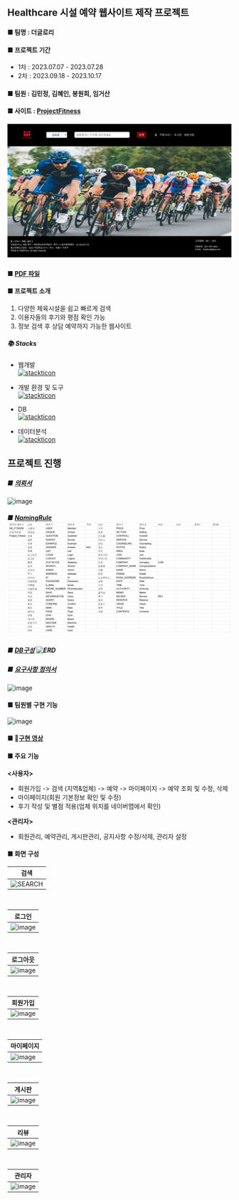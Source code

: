 ## Healthcare 시설 예약 웹사이트 제작 프로젝트
#### ■ 팀명 : 더글로리
#### ■ 프로젝트 기간
 - 1차 : 2023.07.07 - 2023.07.28
 - 2차 : 2023.09.18 - 2023.10.17
#### ■ 팀원 : 김민정, 김혜인, 봉원희, 임거산
#### ■ 사이트 : [ProjectFitness](https://project-fitness-ddxja.run.goorm.site/)
##### ![main](src/main/resources/static/Image/README/newhome.png)
#### ■ [PDF 파일](https://drive.google.com/file/d/1iDlmDffGZ9_zB26ea_TzM0E7Ui-_Rrv2/view?usp=sharing)
#### ■ 프로젝트 소개
   1. 다양한 체육시설을 쉽고 빠르게 검색
   2. 이용자들의 후기와 평점 확인 가능
   3. 정보 검색 후 상담 예약까지 가능한 웹사이트
##### 📚 Stacks
* 웹개발<br>
  [![stackticon](https://firebasestorage.googleapis.com/v0/b/stackticon-81399.appspot.com/o/images%2F1699608738170?alt=media&token=cefa9134-fc42-47f8-9232-50b47de8cdbd)](https://github.com/msdio/stackticon)

* 개발 환경 및 도구<br>
  [![stackticon](https://firebasestorage.googleapis.com/v0/b/stackticon-81399.appspot.com/o/images%2F1699608791528?alt=media&token=ead8a9a8-9ee3-4800-9493-592bfd2ddb5f)](https://github.com/msdio/stackticon)

* DB<br>
  [![stackticon](https://firebasestorage.googleapis.com/v0/b/stackticon-81399.appspot.com/o/images%2F1699608841016?alt=media&token=3c67671d-faa4-4610-83a1-7de58ec5c992)](https://github.com/msdio/stackticon)

* 데이터분석<br>
  [![stackticon](https://firebasestorage.googleapis.com/v0/b/stackticon-81399.appspot.com/o/images%2F1699609172716?alt=media&token=c0fc214c-0441-417d-b3d5-af8e0c211b12)](https://github.com/msdio/stackticon)

## 프로젝트 진행
##### ■ [의뢰서](https://drive.google.com/file/d/1lblekpdEg2pe1_rxwwxioMyzvDHQJ29q/view?usp=drive_link)
![image](https://github.com/estskyway/project_fitness/assets/132973368/cf90839b-4581-40fa-92bd-08112727f565)
##### ■ [NamingRule](src/main/resources/static/Image/README/네이밍룰.png) ![NamingRule](src/main/resources/static/Image/README/네이밍룰.png)
##### ■ [DB구성](DOCS/database/Fitness/main.png) ![ERD](https://github.com/estskyway/project_fitness/assets/132973368/bf9c3d9a-1869-49f0-ac34-dfd82b0d03ce)
##### ■ [요구사항 정의서](https://docs.google.com/spreadsheets/d/1jdIUc4vH_-bnxaLaqOzVPo4ezpznmvHz/edit?usp=sharing&ouid=109657498147653913589&rtpof=true&sd=true)
![image](https://github.com/estskyway/project_fitness/assets/132973368/8c641b6a-4aa5-4ed0-a29b-fba95e4d8e99)
#### ■ 팀원별 구현 기능
![image](https://github.com/estskyway/project_fitness/assets/132973368/b9b882be-f4c5-4542-b85e-b0b24f3f4ec0)
#### ■ 🎥[구현 영상](https://www.youtube.com/watch?v=v8n-iRfLj0k)
#### ■ 주요 기능
**<사용자>**
- 회원가입 -> 검색 (지역&업체) -> 예약 -> 마이페이지 -> 예약 조회 및 수정, 삭제
- 마이페이지(회원 기본정보 확인 및 수정)
- 후기 작성 및 별점 적용(업체 위치를 네이버맵에서 확인)

**<관리자>**
- 회원관리, 예약관리, 게시판관리, 공지사항 수정/삭제, 관리자 설정

#### ■ 화면 구성
|검색|
|----|
|![SEARCH](https://github.com/estskyway/project_fitness/assets/132973368/7cb548d6-3480-4ef8-a881-9a6ee93b13f3)|
<br>

|**로그인**|
|------|
|![image](https://github.com/estskyway/project_fitness/assets/132973368/19245a28-abd7-41ea-bd6a-e20ff5049496)|
<br>

|**로그아웃**|
|-------|
|![image](https://github.com/estskyway/project_fitness/assets/132973368/377beadb-effc-46bb-bca8-12b52082b462)|
<br>

|**회원가입**|
|-------|
|![image](https://github.com/estskyway/project_fitness/assets/132973368/a1b6a70d-5647-4446-83ad-de9bd0c9beae)|
<br>

|**마이페이지**|
|---------|
|![image](https://github.com/estskyway/project_fitness/assets/132973368/387dd3ba-0e99-4e0d-bd84-f8392432d1f5)|
<br>

|**게시판**|
|--------|
|![image](https://github.com/estskyway/project_fitness/assets/132973368/7654780c-39b9-4e6e-b513-2038c03909c2)|
<br>

|**리뷰**|
|----|
|![image](https://github.com/estskyway/project_fitness/assets/132973368/a601580d-c86f-418c-8e8e-0ce9c963b764)|
<br>

|**관리자**|
|------|
|![image](https://github.com/estskyway/project_fitness/assets/132973368/df8ec4f3-5719-4a32-a464-8d5a08431e90)|
